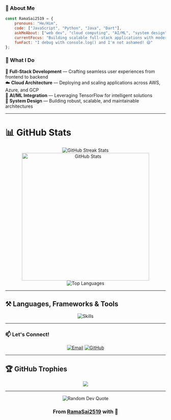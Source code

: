 ### 🚀 About Me

```javascript
const RamaSai2519 = {
    pronouns: "He/Him",
    code: ["JavaScript", "Python", "Java", "Dart"],
    askMeAbout: ["web dev", "cloud computing", "AI/ML", "system design"],
    currentFocus: "Building scalable full-stack applications with modern cloud architecture",
    funFact: "I debug with console.log() and I'm not ashamed! 😄"
};
```

### 💼 What I Do

🎯 **Full-Stack Development** — Crafting seamless user experiences from frontend to backend  
☁️ **Cloud Architecture** — Deploying and scaling applications across AWS, Azure, and GCP  
🤖 **AI/ML Integration** — Leveraging TensorFlow for intelligent solutions  
🔧 **System Design** — Building robust, scalable, and maintainable architectures

---

# 📊 GitHub Stats

<div align="center">
    <img src="https://github-readme-streak-stats.herokuapp.com/?user=ramasai2519&theme=dark&hide_border=false&include_all_commits=true&count_private=true" alt="GitHub Streak Stats" />
    <br/>
    <img width="400" src="https://github-readme-stats.vercel.app/api?username=ramasai2519&show_icons=true&theme=dark&hide_border=false&rank_icon=github" alt="GitHub Stats" />
    <img src="https://readme-stats-indol-psi.vercel.app/api/top-langs/?username=ramasai2519&theme=dark&hide_border=false&include_all_commits=true&count_private=true&layout=compact" alt="Top Languages" />
</div>

---

## ⚒️ Languages, Frameworks & Tools

<div align="center">
    <img src="https://skillicons.dev/icons?i=python,javascript,vscode,github,figma,git,java,notion,powershell,anaconda,pycharm,windows,markdown,linux,aws,azure,vercel,gcp,electron,flask,nodejs,next,npm,react,tailwind,yarn,nginx,mongo,firebase,postgres,tensorflow,githubactions,github,postman" alt="Skills" />
</div>

---

### 📫 Let's Connect!

<div align="center">
  
  [![Email](https://img.shields.io/badge/Email-ramasathyasai2006%40gmail.com-D14836?style=for-the-badge&logo=gmail&logoColor=white)](mailto:ramasathyasai2006@gmail.com)
  [![GitHub](https://img.shields.io/badge/GitHub-RamaSai2519-181717?style=for-the-badge&logo=github&logoColor=white)](https://github.com/RamaSai2519)
  
</div>

---

## 🏆 GitHub Trophies

<div align="center">
  
![](https://github-profile-trophy.vercel.app/?username=ramasai2519&theme=gotham&no-frame=false&no-bg=true&margin-w=4)

</div>

---

<div align="center">
  <img src="https://quotes-github-readme.vercel.app/api?type=horizontal&theme=dark" alt="Random Dev Quote"/>
</div>

<div align="center">
  
### From [RamaSai2519](https://github.com/RamaSai2519) with 💙

</div>
